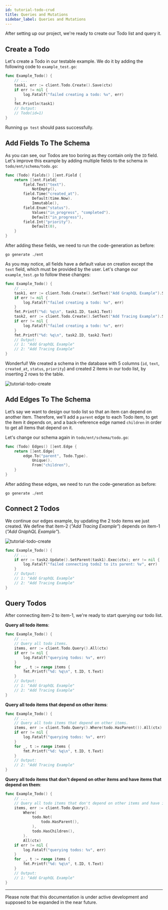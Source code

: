 ```yaml
---
id: tutorial-todo-crud
title: Queries and Mutations
sidebar_label: Queries and Mutations
---
```


After setting up our project, we're ready to create our Todo list and query it.

## Create a Todo

Let's create a Todo in our testable example. We do it by adding the following code to `example_test.go`:

```go
func Example_Todo() {
	// ...
	task1, err := client.Todo.Create().Save(ctx)
	if err != nil {
		log.Fatalf("failed creating a todo: %v", err)
	}
	fmt.Println(task1)
	// Output:
	// Todo(id=1)
}
```

Running `go test` should pass successfully. 

## Add Fields To The Schema

As you can see, our Todos are too boring as they contain only the `ID` field. Let's improve this example by adding
multiple fields to the schema in `todo/ent/schema/todo.go`:

```go
func (Todo) Fields() []ent.Field {
	return []ent.Field{
		field.Text("text").
			NotEmpty(),
		field.Time("created_at").
			Default(time.Now).
			Immutable(),
		field.Enum("status").
			Values("in_progress", "completed").
			Default("in_progress"),
		field.Int("priority").
			Default(0),
	}
}
```

After adding these fields, we need to run the code-generation as before:

```console
go generate ./ent
```

As you may notice, all fields have a default value on creation except the `text` field, which must be provided by
the user. Let's change our `example_test.go` to follow these changes:

```go
func Example_Todo() {
	// ...
	task1, err := client.Todo.Create().SetText("Add GraphQL Example").Save(ctx)
	if err != nil {
		log.Fatalf("failed creating a todo: %v", err)
	}
	fmt.Printf("%d: %q\n", task1.ID, task1.Text)
	task2, err := client.Todo.Create().SetText("Add Tracing Example").Save(ctx)
	if err != nil {
		log.Fatalf("failed creating a todo: %v", err)
	}
	fmt.Printf("%d: %q\n", task2.ID, task2.Text)
    // Output:
    // 1: "Add GraphQL Example"
    // 2: "Add Tracing Example"
}
```

Wonderful! We created a schema in the database with 5 columns (`id`, `text`, `created_at`, `status`, `priority`)
and created 2 items in our todo list, by inserting 2 rows to the table.

![tutorial-todo-create](https://entgo.io/assets/tutorial-todo-create-items.png)

## Add Edges To The Schema

Let’s say we want to design our todo list so that an item can depend on another item. Therefore, we'll add a `parent`
edge to each Todo item, to get the item it depends on, and a back-reference edge named `children` in order to get all
items that depend on it.

Let's change our schema again in `todo/ent/schema/todo.go`:

```go
func (Todo) Edges() []ent.Edge {
	return []ent.Edge{
		edge.To("parent", Todo.Type).
			Unique().
			From("children"),
	}
}
```

After adding these edges, we need to run the code-generation as before:

```console
go generate ./ent
```

## Connect 2 Todos

We continue our edges example, by updating the 2 todo items we just created. We define that item-2 (*"Add Tracing Example"*)
depends on item-1 (*"Add GraphQL Example"*). 

![tutorial-todo-create](https://entgo.io/assets/tutorial-todo-create-edges.png)

```go
func Example_Todo() {
	// ...
	if err := task2.Update().SetParent(task1).Exec(ctx); err != nil {
		log.Fatalf("failed connecting todo2 to its parent: %v", err)
	}
    // Output:
    // 1: "Add GraphQL Example"
    // 2: "Add Tracing Example"
}
```

## Query Todos

After connecting item-2 to item-1, we're ready to start querying our todo list. 

**Query all todo items**:

```go
func Example_Todo() {
	// ...
	// Query all todo items.
	items, err := client.Todo.Query().All(ctx)
	if err != nil {
		log.Fatalf("querying todos: %v", err)
	}
	for _, t := range items {
		fmt.Printf("%d: %q\n", t.ID, t.Text)
	}
	// Output:
	// 1: "Add GraphQL Example"
	// 2: "Add Tracing Example"
}
```

**Query all todo items that depend on other items**:

```go
func Example_Todo() {
	// ...
	// Query all todo items that depend on other items.
	items, err := client.Todo.Query().Where(todo.HasParent()).All(ctx)
	if err != nil {
		log.Fatalf("querying todos: %v", err)
	}
	for _, t := range items {
		fmt.Printf("%d: %q\n", t.ID, t.Text)
	}
	// Output:
	// 2: "Add Tracing Example"
}
```

**Query all todo items that don't depend on other items and have items that depend on them**:

```go
func Example_Todo() {
	// ...
	// Query all todo items that don't depend on other items and have items that depend them.
	items, err := client.Todo.Query().
		Where(
			todo.Not(
				todo.HasParent(),
			),
			todo.HasChildren(),
		).
		All(ctx)
	if err != nil {
		log.Fatalf("querying todos: %v", err)
	}
	for _, t := range items {
		fmt.Printf("%d: %q\n", t.ID, t.Text)
	}
	// Output:
	// 1: "Add GraphQL Example"
}
```

---

Please note that this documentation is under active development and supposed to be expanded in the near future. 